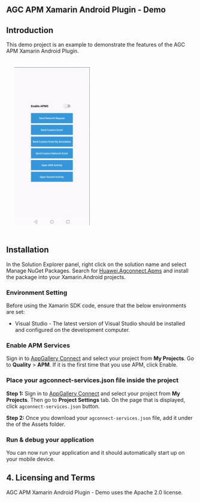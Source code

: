 ## AGC APM Xamarin Android Plugin - Demo

##  Introduction

This demo project is an example to demonstrate the features of the AGC APM Xamarin Android Plugin.

<img src="../.docs/mainPageAndroid.png" width = 40% height = 40% style="margin:1.5em">

## Installation 

In the Solution Explorer panel, right click on the solution name and select Manage NuGet Packages. Search for [Huawei.Agconnect.Apms](https://www.nuget.org/packages/Huawei.Agconnect.Apms) and install the package into your Xamarin.Android projects.


### Environment Setting

Before using the Xamarin SDK code, ensure that the below environments are set:

 - Visual Studio - The latest version of Visual Studio should be installed and configured on the development computer. 

### Enable APM Services

Sign in to [AppGallery Connect](https://developer.huawei.com/consumer/en/service/josp/agc/index.html) and select your project from **My Projects**. Go to  **Quality** > **APM**. If it is the first time that you use APM, click Enable.

### Place your agconnect-services.json file inside the project

**Step 1:** Sign in to [AppGallery Connect](https://developer.huawei.com/consumer/en/service/josp/agc/index.html) and select your project from **My Projects**. 
Then go to **Project Settings** tab. On the page that is displayed, click `agconnect-services.json` button.

**Step 2:** Once you download your `agconnect-services.json` file, add it under the of the Assets folder.


### Run & debug your application

You can now run your application and it should automatically start up on your mobile device.


## 4. Licensing and Terms

AGC APM Xamarin Android Plugin - Demo uses the Apache 2.0 license.